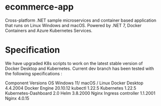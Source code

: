 # ecommerce-app
Cross-platform .NET sample microservices and container based application that runs on Linux Windows and macOS. Powered by .NET 7, Docker Containers and Azure Kubernetes Services.

# Specification 

We have upgraded K8s scripts to work on the latest stable version of Docker Desktop and Kubernetes. Current dev branch has been tested with the following specifications :

Component	Versions
OS	Windows 11/ macOS / Linux
Docker Desktop	4.4.2004
Docker Engine	20.10.12
kubectl	1.22.5
Kubernetes	1.22.5
Kubernetes-Dashboard	2.0
Helm	3.8.2000
Nginx Ingress controller	1.1.2001
Nginx	4.0.15
